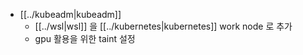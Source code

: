- [[../kubeadm|kubeadm]]
  - [[../wsl|wsl]] 을 [[../kubernetes|kubernetes]] work node 로 추가
  - gpu 활용을 위한 taint 설정
